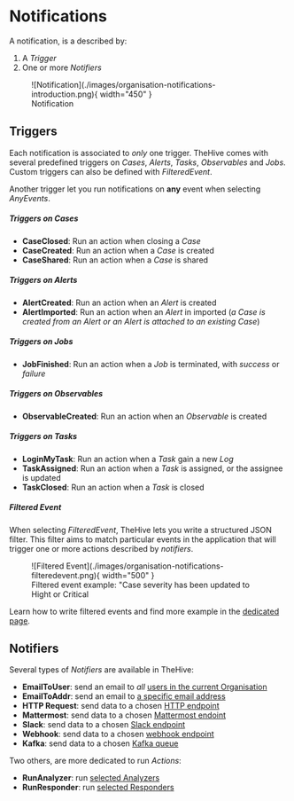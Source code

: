 # Notifications

A notification, is a described by:

1. A *Trigger*
2. One or more *Notifiers*

<figure markdown>
  ![Notification](./images/organisation-notifications-introduction.png){ width="450" }
  <figcaption>Notification</figcaption>
</figure>


## Triggers

Each notification is associated to *only* one trigger. TheHive comes with several predefined triggers on *Cases*, *Alerts*, *Tasks*, *Observables* and *Jobs*. Custom triggers can also be defined with *FilteredEvent*.

Another trigger let you run notifications on **any** event when selecting *AnyEvents*.


##### Triggers on Cases

* **CaseClosed**: Run an action when closing a *Case*
* **CaseCreated**: Run an action when a *Case* is created
* **CaseShared**: Run an action when a *Case* is shared


##### Triggers on Alerts

* **AlertCreated**: Run an action when an *Alert* is created
* **AlertImported**: Run an action when an *Alert* in imported (*a Case is created from an Alert or an Alert is attached to an existing Case*)


##### Triggers on Jobs

* **JobFinished**: Run an action when a *Job* is terminated, with *success* or *failure*


##### Triggers on Observables

* **ObservableCreated**: Run an action when an *Observable* is created


##### Triggers on Tasks

* **LoginMyTask**: Run an action when a *Task* gain a new *Log*
* **TaskAssigned**: Run an action when a *Task* is assigned, or the assignee is updated
* **TaskClosed**: Run an action when a *Task* is closed


##### Filtered Event

When selecting *FilteredEvent*, TheHive lets you write a structured JSON filter. This filter aims to match particular events in the application that will trigger one or more actions described by *notifiers*.

<figure markdown>
  ![Filtered Event](./images/organisation-notifications-filteredevent.png){ width="500" }
  <figcaption>Filtered event example: "Case severity has been updated to Hight or Critical</figcaption>
</figure>

Learn how to write filtered events and find more example in the [dedicated page](./filteredevents.md).


## Notifiers

Several types of *Notifiers* are available in TheHive:

* **EmailToUser**: send an email to *all* [users in the current Organisation](./email-to-users.md)
* **EmailToAddr**: send an email to [a specific email address](./email-to-addr.md)
* **HTTP Request**: send data to a chosen [HTTP endpoint](./http-request.md)
* **Mattermost**: send data to a chosen [Mattermost endoint](./mattermost.md)
* **Slack**: send data to a chosen [Slack endpoint](./slack.md)
* **Webhook**: send data to a chosen [webhook endpoint](./webhook.md)
* **Kafka**: send data to a chosen [Kafka queue](./kafka.md)

Two others, are more dedicated to run *Actions*:

* **RunAnalyzer**: run [selected Analyzers](./analyzers.md)
* **RunResponder**: run [selected Responders](./responders.md)